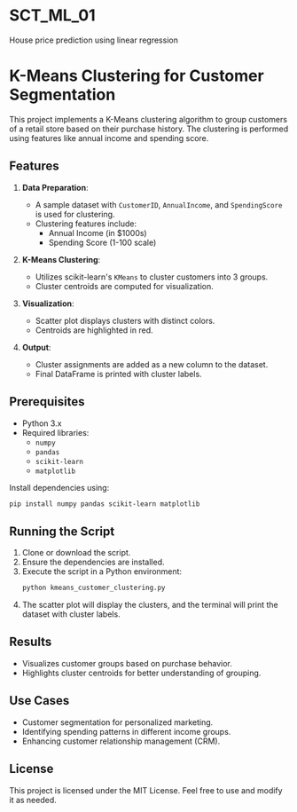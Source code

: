 # SCT_ML_01
House price prediction using linear regression 
# K-Means Clustering for Customer Segmentation

This project implements a K-Means clustering algorithm to group customers of a retail store based on their purchase history. The clustering is performed using features like annual income and spending score.

## Features

1. **Data Preparation**:
   - A sample dataset with `CustomerID`, `AnnualIncome`, and `SpendingScore` is used for clustering.
   - Clustering features include:
     - Annual Income (in $1000s)
     - Spending Score (1-100 scale)

2. **K-Means Clustering**:
   - Utilizes scikit-learn's `KMeans` to cluster customers into 3 groups.
   - Cluster centroids are computed for visualization.

3. **Visualization**:
   - Scatter plot displays clusters with distinct colors.
   - Centroids are highlighted in red.

4. **Output**:
   - Cluster assignments are added as a new column to the dataset.
   - Final DataFrame is printed with cluster labels.

## Prerequisites

- Python 3.x
- Required libraries:
  - `numpy`
  - `pandas`
  - `scikit-learn`
  - `matplotlib`

Install dependencies using:
```bash
pip install numpy pandas scikit-learn matplotlib
```

## Running the Script

1. Clone or download the script.
2. Ensure the dependencies are installed.
3. Execute the script in a Python environment:
   ```bash
   python kmeans_customer_clustering.py
   ```
4. The scatter plot will display the clusters, and the terminal will print the dataset with cluster labels.

## Results

- Visualizes customer groups based on purchase behavior.
- Highlights cluster centroids for better understanding of grouping.

## Use Cases

- Customer segmentation for personalized marketing.
- Identifying spending patterns in different income groups.
- Enhancing customer relationship management (CRM).

## License

This project is licensed under the MIT License. Feel free to use and modify it as needed.
